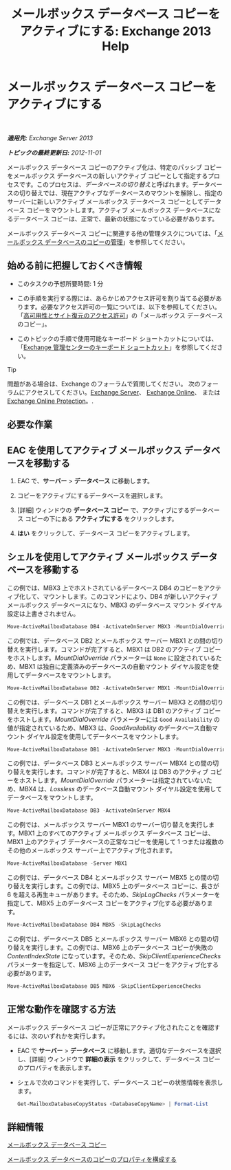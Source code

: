 ﻿---
title: 'メールボックス データベース コピーをアクティブにする: Exchange 2013 Help'
TOCTitle: メールボックス データベース コピーをアクティブにする
ms:assetid: d948269b-c902-4d8d-8c2b-269473359baa
ms:mtpsurl: https://technet.microsoft.com/ja-jp/library/Ee364750(v=EXCHG.150)
ms:contentKeyID: 48270126
ms.date: 05/23/2018
mtps_version: v=EXCHG.150
ms.translationtype: MT
---

# メールボックス データベース コピーをアクティブにする

 

_**適用先:** Exchange Server 2013_

_**トピックの最終更新日:** 2012-11-01_

メールボックス データベース コピーのアクティブ化は、特定のパッシブ コピーをメールボックス データベースの新しいアクティブ コピーとして指定するプロセスです。このプロセスは、*データベースの切り替え*と呼ばれます。データベースの切り替えでは、現在アクティブなデータベースのマウントを解除し、指定のサーバーに新しいアクティブ メールボックス データベース コピーとしてデータベース コピーをマウントします。アクティブ メールボックス データベースになるデータベース コピーは、正常で、最新の状態になっている必要があります。

メールボックス データベース コピーに関連する他の管理タスクについては、「[メールボックス データベースのコピーの管理](managing-mailbox-database-copies-exchange-2013-help.md)」を参照してください。

## 始める前に把握しておくべき情報

  - このタスクの予想所要時間: 1 分

  - この手順を実行する際には、あらかじめアクセス許可を割り当てる必要があります。必要なアクセス許可の一覧については、以下を参照してください。「[高可用性とサイト復元のアクセス許可](high-availability-and-site-resilience-permissions-exchange-2013-help.md)」の「メールボックス データベースのコピー」。

  - このトピックの手順で使用可能なキーボード ショートカットについては、「[Exchange 管理センターのキーボード ショートカット](keyboard-shortcuts-in-the-exchange-admin-center-exchange-online-protection-help.md)」を参照してください。


> [!TIP]
> 問題がある場合は、Exchange のフォーラムで質問してください。 次のフォーラムにアクセスしてください。<A href="https://go.microsoft.com/fwlink/p/?linkid=60612">Exchange Server</A>、 <A href="https://go.microsoft.com/fwlink/p/?linkid=267542">Exchange Online</A>、 または <A href="https://go.microsoft.com/fwlink/p/?linkid=285351">Exchange Online Protection</A>。.



## 必要な作業

## EAC を使用してアクティブ メールボックス データベースを移動する

1.  EAC で、<strong>サーバー</strong> \> <strong>データベース</strong> に移動します。

2.  コピーをアクティブにするデータベースを選択します。

3.  \[詳細\] ウィンドウの <strong>データベース コピー</strong> で、アクティブにするデータベース コピーの下にある <strong>アクティブにする</strong> をクリックします。

4.  <strong>はい</strong> をクリックして、データベース コピーをアクティブします。

## シェルを使用してアクティブ メールボックス データベースを移動する

この例では、MBX3 上でホストされているデータベース DB4 のコピーをアクティブ化して、マウントします。このコマンドにより、DB4 が新しいアクティブ メールボックス データベースになり、MBX3 のデータベース マウント ダイヤル設定は上書きされません。

```powershell
Move-ActiveMailboxDatabase DB4 -ActivateOnServer MBX3 -MountDialOverride:None
```

この例では、データベース DB2 とメールボックス サーバー MBX1 との間の切り替えを実行します。コマンドが完了すると、MBX1 は DB2 のアクティブ コピーをホストします。*MountDialOverride* パラメーターは `None` に設定されているため、MBX1 は独自に定義済みのデータベースの自動マウント ダイヤル設定を使用してデータベースをマウントします。

```powershell
Move-ActiveMailboxDatabase DB2 -ActivateOnServer MBX1 -MountDialOverride:None
```

この例では、データベース DB1 とメールボックス サーバー MBX3 との間の切り替えを実行します。コマンドが完了すると、MBX3 は DB1 のアクティブ コピーをホストします。*MountDialOverride* パラメーターには `Good Availability` の値が指定されているため、MBX3 は、*GoodAvailability* のデータベース自動マウント ダイヤル設定を使用してデータベースをマウントします。

```powershell
Move-ActiveMailboxDatabase DB1 -ActivateOnServer MBX3 -MountDialOverride:GoodAvailability
```

この例では、データベース DB3 とメールボックス サーバー MBX4 との間の切り替えを実行します。コマンドが完了すると、MBX4 は DB3 のアクティブ コピーをホストします。*MountDialOverride* パラメーターは指定されていないため、MBX4 は、*Lossless* のデータベース自動マウント ダイヤル設定を使用してデータベースをマウントします。

```powershell
Move-ActiveMailboxDatabase DB3 -ActivateOnServer MBX4
```

この例では、メールボックス サーバー MBX1 のサーバー切り替えを実行します。MBX1 上のすべてのアクティブ メールボックス データベース コピーは、MBX1 上のアクティブ データベースの正常なコピーを使用して 1 つまたは複数のその他のメールボックス サーバー上でアクティブ化されます。

```powershell
Move-ActiveMailboxDatabase -Server MBX1
```

この例では、データベース DB4 とメールボックス サーバー MBX5 との間の切り替えを実行します。この例では、MBX5 上のデータベース コピーに、長さが 6 を超える再生キューがあります。そのため、*SkipLagChecks* パラメーターを指定して、MBX5 上のデータベース コピーをアクティブ化する必要があります。

```powershell
Move-ActiveMailboxDatabase DB4 MBX5 -SkipLagChecks
```

この例では、データベース DB5 とメールボックス サーバー MBX6 との間の切り替えを実行します。この例では、MBX6 上のデータベース コピーが失敗の *ContentIndexState* になっています。そのため、*SkipClientExperienceChecks* パラメーターを指定して、MBX6 上のデータベース コピーをアクティブ化する必要があります。

```powershell
Move-ActiveMailboxDatabase DB5 MBX6 -SkipClientExperienceChecks
```

## 正常な動作を確認する方法

メールボックス データベース コピーが正常にアクティブ化されたことを確認するには、次のいずれかを実行します。

  - EAC で <strong>サーバー</strong> \> <strong>データベース</strong> に移動します。適切なデータベースを選択し、\[詳細\] ウィンドウで <strong>詳細の表示</strong> をクリックして、データベース コピーのプロパティを表示します。

  - シェルで次のコマンドを実行して、データベース コピーの状態情報を表示します。
    
    ```powershell
    Get-MailboxDatabaseCopyStatus <DatabaseCopyName> | Format-List
    ```

## 詳細情報

[メールボックス データベース コピー](mailbox-database-copies-exchange-2013-help.md)

[メールボックス データベースのコピーのプロパティを構成する](configure-mailbox-database-copy-properties-exchange-2013-help.md)

